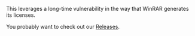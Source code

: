 This leverages a long-time vulnerability in the way that WinRAR generates its licenses.

You probably want to check out our <a href="https://github.com/BinaryBrother/WinRAR-Licensing/releases">Releases</a>.
